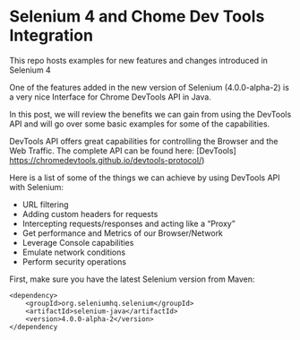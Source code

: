 # Selenium 4 and Chome Dev Tools Integration
This repo hosts examples for new features and changes introduced in Selenium 4

One of the features added in the new version of Selenium (4.0.0-alpha-2) is a very nice Interface for Chrome DevTools API in Java.

In this post, we will review the benefits we can gain from using the DevTools API and will go over some basic examples for some of the capabilities.

DevTools API offers great capabilities for controlling the Browser and the Web Traffic. The complete API can be found here: [DevTools] https://chromedevtools.github.io/devtools-protocol/)  

Here is a list of some of the things we can achieve by using DevTools API with Selenium:
- URL filtering
- Adding custom headers for requests
- Intercepting requests/responses and acting like a “Proxy”
- Get performance and Metrics of our Browser/Network
- Leverage Console capabilities
- Emulate network conditions
- Perform security operations

First, make sure you have the latest Selenium version from Maven:
```
<dependency>
    <groupId>org.seleniumhq.selenium</groupId>
    <artifactId>selenium-java</artifactId>
    <version>4.0.0-alpha-2</version>
</dependency
```
